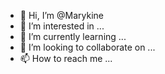 - 👋 Hi, I’m @Marykine
- 👀 I’m interested in ...
- 🌱 I’m currently learning ...
- 💞️ I’m looking to collaborate on ...
- 📫 How to reach me ...

<!---please i need someone to help me
Marykine/Marykine is a ✨ special ✨ repository because its `README.md` (this file) appears on your GitHub profile.
You can click the Preview link to take a look at your changes.
--->
